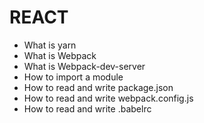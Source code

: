 # REACT
- What is yarn
- What is Webpack
- What is Webpack-dev-server
- How to import a module
- How to read and write package.json
- How to read and write webpack.config.js
- How to read and write .babelrc
